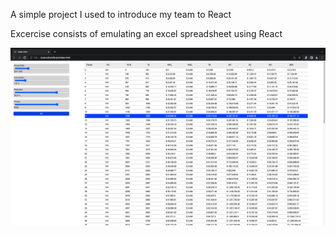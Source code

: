 A simple project I used to introduce my team to React 

Excercise consists of emulating an excel spreadsheet using React

![Alt text](https://github.com/codenkov/subscriptions-board/blob/master/board.png?raw=true)

